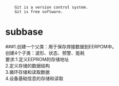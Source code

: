		Git is a version control system.
		Git is free software.	

# subbase
###1.创建一个父类：用于保存焊接数据到EERPOM中。<br> 
  创建4个子类：波形、状态、预警、能耗<br> 
  要求:1.定义EEPROM的存储地址<br> 
      2.定义存储的数据结构<br> 
      3.循环存储和读取数据<br> 
      4.设备基础信息的存储和读取<br> 
